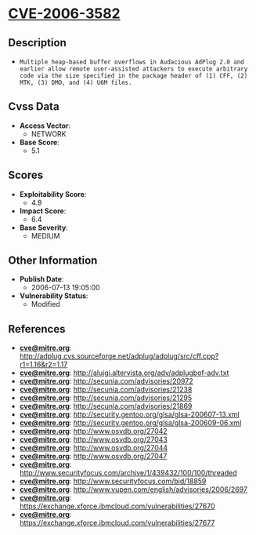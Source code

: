 
# [CVE-2006-3582](https://cve.mitre.org/cgi-bin/cvename.cgi?name=CVE-2006-3582)

## Description

- `Multiple heap-based buffer overflows in Audacious AdPlug 2.0 and earlier allow remote user-assisted attackers to execute arbitrary code via the size specified in the package header of (1) CFF, (2) MTK, (3) DMO, and (4) U6M files.`

## Cvss Data

- **Access Vector**:
  - NETWORK
- **Base Score**:
  - 5.1

## Scores

- **Exploitability Score**:
  - 4.9
- **Impact Score**:
  - 6.4
- **Base Severity**:
  - MEDIUM

## Other Information

- **Publish Date**:
  - 2006-07-13 19:05:00
- **Vulnerability Status**:
  - Modified

## References

- **cve@mitre.org**: http://adplug.cvs.sourceforge.net/adplug/adplug/src/cff.cpp?r1=1.16&r2=1.17
- **cve@mitre.org**: http://aluigi.altervista.org/adv/adplugbof-adv.txt
- **cve@mitre.org**: http://secunia.com/advisories/20972
- **cve@mitre.org**: http://secunia.com/advisories/21238
- **cve@mitre.org**: http://secunia.com/advisories/21295
- **cve@mitre.org**: http://secunia.com/advisories/21869
- **cve@mitre.org**: http://security.gentoo.org/glsa/glsa-200607-13.xml
- **cve@mitre.org**: http://security.gentoo.org/glsa/glsa-200609-06.xml
- **cve@mitre.org**: http://www.osvdb.org/27042
- **cve@mitre.org**: http://www.osvdb.org/27043
- **cve@mitre.org**: http://www.osvdb.org/27044
- **cve@mitre.org**: http://www.osvdb.org/27047
- **cve@mitre.org**: http://www.securityfocus.com/archive/1/439432/100/100/threaded
- **cve@mitre.org**: http://www.securityfocus.com/bid/18859
- **cve@mitre.org**: http://www.vupen.com/english/advisories/2006/2697
- **cve@mitre.org**: https://exchange.xforce.ibmcloud.com/vulnerabilities/27670
- **cve@mitre.org**: https://exchange.xforce.ibmcloud.com/vulnerabilities/27677
